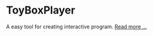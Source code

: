 # ToyBoxPlayer
A easy tool for creating interactive program.
[Read more ...](https://toyauthor.github.io/ToyBoxPlayer/)
